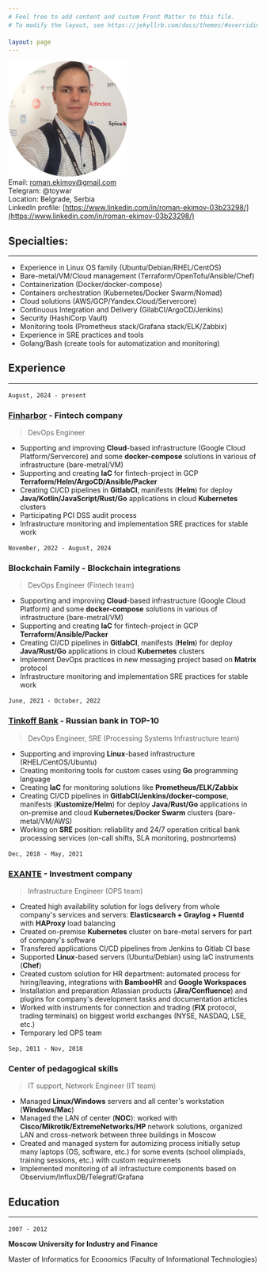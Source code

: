 ```yaml
---
# Feel free to add content and custom Front Matter to this file.
# To modify the layout, see https://jekyllrb.com/docs/themes/#overriding-theme-defaults

layout: page
---
```

![](photo.png)  
Email: [roman.ekimov@gmail.com](mailto:roman.ekimov@gmail.com)  
Telegram: @toywar  
Location: Belgrade, Serbia  
LinkedIn profile: [https://www.linkedin.com/in/roman-ekimov-03b23298/](https://www.linkedin.com/in/roman-ekimov-03b23298/)

## Specialties:
---
- Experience in Linux OS family (Ubuntu/Debian/RHEL/CentOS)
- Bare-metal/VM/Cloud management (Terraform/OpenTofu/Ansible/Chef)
- Containerization (Docker/docker-compose)
- Containers orchestration (Kubernetes/Docker Swarm/Nomad)
- Cloud solutions (AWS/GCP/Yandex.Cloud/Servercore)
- Continuous Integration and Delivery (GilabCI/ArgoCD/Jenkins)
- Security (HashiCorp Vault)
- Monitoring tools (Prometheus stack/Grafana stack/ELK/Zabbix)
- Experience in SRE practices and tools
- Golang/Bash (create tools for automatization and monitoring)

## Experience
---
`August, 2024 - present`
### [Finharbor](https://finharbor.io) - Fintech company
> DevOps Engineer

- Supporting and improving **Cloud**-based infrastructure (Google Cloud Platform/Servercore) and some **docker-compose** solutions in various of infrastructure (bare-metral/VM)
- Supporting and creating **IaC** for fintech-project in GCP **Terraform/Helm/ArgoCD/Ansible/Packer**
- Creating CI/CD pipelines in **GitlabCI**, manifests (**Helm**) for deploy **Java/Kotlin/JavaScript/Rust/Go** applications in cloud **Kubernetes** clusters
- Participating PCI DSS audit process
- Infrastructure monitoring and implementation SRE practices for stable work

`November, 2022 - August, 2024`
### Blockchain Family - Blockchain integrations
> DevOps Engineer (Fintech team)

- Supporting and improving **Cloud**-based infrastructure (Google Cloud Platform) and some **docker-compose** solutions in various of infrastructure (bare-metral/VM)
- Supporting and creating **IaC** for fintech-project in GCP **Terraform/Ansible/Packer**
- Creating CI/CD pipelines in **GitlabCI**, manifests (**Helm**) for deploy **Java/Rust/Go** applications in cloud **Kubernetes** clusters
- Implement DevOps practices in new messaging project based on **Matrix** protocol
- Infrastructure monitoring and implementation SRE practices for stable work

`June, 2021 - October, 2022`
### [Tinkoff Bank](https://www.tbank.ru) - Russian bank in TOP-10
> DevOps Engineer, SRE (Processing Systems Infrastructure team)

- Supporting and improving **Linux**-based infrastructure (RHEL/CentOS/Ubuntu)
- Creating monitoring tools for custom cases using **Go** programming language
- Creating **IaC** for monitoring solutions like **Prometheus/ELK/Zabbix**
- Creating CI/CD pipelines in **GitlabCI/Jenkins/docker-compose**, manifests (**Kustomize/Helm**) for deploy **Java/Rust/Go** applications in on-premise and cloud **Kubernetes/Docker Swarm** clusters (bare-metal/VM/AWS)
- Working on **SRE** position: reliability and 24/7 operation critical bank processing services (on-call shifts, SLA monitoring, postmortems)

`Dec, 2018 - May, 2021`
### [EXANTE](https://www.exante.eu) - Investment company
> Infrastructure Engineer (OPS team)

- Created high availability solution for logs delivery from whole company's services and servers: **Elasticsearch + Graylog + Fluentd** with **HAProxy** load balancing
- Created on-premise **Kubernetes** cluster on bare-metal servers for part of company's software
- Transfered applications CI/CD pipelines from Jenkins to Gitlab CI base
- Supported **Linux**-based servers (Ubuntu/Debian) using IaC instruments (**Chef**)
- Created custom solution for HR department: automated process for hiring/leaving, integrations with **BambooHR** and **Google Workspaces**
- Installation and preparation Atlassian products (**Jira/Confluence**) and plugins for company's development tasks and documentation articles
- Worked with instruments for connection and trading (**FIX** protocol, trading terminals) on biggest world exchanges (NYSE, NASDAQ, LSE, etc.)
- Temporary led OPS team

`Sep, 2011 - Nov, 2018`
### Center of pedagogical skills
> IT support, Network Engineer (IT team)

- Managed **Linux/Windows** servers and all center's workstation (**Windows/Mac**)
- Managed the LAN of center (**NOC**): worked with **Cisco/Mikrotik/ExtremeNetworks/HP** network solutions, organized LAN and cross-network between three buildings in Moscow
- Created and managed system for automizing process initially setup many laptops (OS, software, etc.) for some events (school olimpiads, training sessions, etc.) with custom requirmenets
- Implemented monitoring of all infrastucture components based on Observium/InfluxDB/Telegraf/Grafana

## Education
---

`2007 - 2012`

**Moscow University for Industry and Finance**

Master of Informatics for Economics (Faculty of Informational Technologies)
